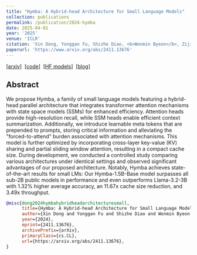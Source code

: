 ```yaml
---
title: "Hymba: A Hybrid-head Architecture for Small Language Models"
collection: publications
permalink: /publication/2024-hymba
date: 2025-04-01
year: '2025'
venue: 'ICLR'
citation: 'Xin Dong, Yonggan Fu, Shizhe Diao, <b>Wonmin Byeon</b>, Zijia Chen, Ameya Sunil Mahabaleshwarkar, Shih-Yang Liu, Matthijs Van Keirsbilck, Min-Hung Chen, Yoshi Suhara, Yingyan Lin, Jan Kautz, Pavlo Molchanov <b>|</b> <i> ICLR 2025</i> '
paperurl: 'https://www.arxiv.org/abs/2411.13676'
---
```

[[arxiv]](https://www.arxiv.org/abs/2411.13676)&nbsp;
[[code]](https://github.com/NVlabs/hymba)&nbsp;
[[HF models]](https://huggingface.co/collections/nvidia/hymba-673c35516c12c4b98b5e845f)&nbsp;
[[blog]](https://developer.nvidia.com/blog/hymba-hybrid-head-architecture-boosts-small-language-model-performance/)&nbsp;
<!-- [[project page]](https://kuai-lab.github.io/cvpr2022sound/)  -->


## Abstract
We propose Hymba, a family of small language models featuring a hybrid-head parallel architecture that integrates transformer attention mechanisms with state space models (SSMs) for enhanced efficiency. Attention heads provide high-resolution recall, while SSM heads enable efficient context summarization. Additionally, we introduce learnable meta tokens that are prepended to prompts, storing critical information and alleviating the "forced-to-attend" burden associated with attention mechanisms. This model is further optimized by incorporating cross-layer key-value (KV) sharing and partial sliding window attention, resulting in a compact cache size. During development, we conducted a controlled study comparing various architectures under identical settings and observed significant advantages of our proposed architecture. Notably, Hymba achieves state-of-the-art results for small LMs: Our Hymba-1.5B-Base model surpasses all sub-2B public models in performance and even outperforms Llama-3.2-3B with 1.32% higher average accuracy, an 11.67x cache size reduction, and 3.49x throughput.


```bib
@misc{dong2024hymbahybridheadarchitecturesmall,
      title={Hymba: A Hybrid-head Architecture for Small Language Models}, 
      author={Xin Dong and Yonggan Fu and Shizhe Diao and Wonmin Byeon and Zijia Chen and Ameya Sunil Mahabaleshwarkar and Shih-Yang Liu and Matthijs Van Keirsbilck and Min-Hung Chen and Yoshi Suhara and Yingyan Lin and Jan Kautz and Pavlo Molchanov},
      year={2024},
      eprint={2411.13676},
      archivePrefix={arXiv},
      primaryClass={cs.CL},
      url={https://arxiv.org/abs/2411.13676}, 
}
```


